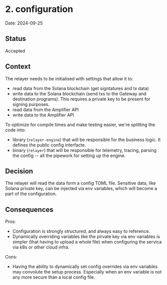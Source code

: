 # 2. configuration

Date: 2024-09-25

## Status

Accepted

## Context

The relayer needs to be initialised with settings that allow it to:

- read data from the Solana blockchain (get signtatures and tx data)
- write data to the Solana blockchain (send txs to the Gateway and destination programs).
  This requires a private key to be present for signing purposes.
- read data from the Amplifier API
- write data to the Amplifier API

To optimize for compile times and make testing easier, we're splitting the code into:

- library (`relayer-engine`) that will be responsible for the business logic. It defines the public config interfacte.
- binary (`relayer`) that will be responsible for telemetry, tracing, parsing the config -- all the pipework for setting up the engine.

## Decision

The relayer will read the data form a config TOML file. Sensitive data, like Solana private key,
can be injected via env variables, which will become a part of the configuration.

## Consequences

Pros:

- Configuration is strongly structured, and always easy to reference.
- Dynamically overriding variables like the pirvate key via env variables is simpler (that having to upload a whole file)
  when configuring the servica via k8s or other cloud infra.

Cons:

- Having the ability to dynamically set config overrides via env variables may convolute
  the setup process. Especially when an env variable is not any more secure than a local config file.
